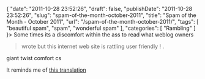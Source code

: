 {
    "date": "2011-10-28 23:52:26",
    "draft": false,
    "publishDate": "2011-10-28 23:52:26",
    "slug": "spam-of-the-month-october-2011",
    "title": "Spam of the Month - October 2011",
    "url": "\/spam-of-the-month-october-2011\/",
    "tags": [
        "beautiful spam",
        "spam",
        "wonderful spam"
    ],
    "categories": [
        "Rambling"
    ]
}> Some times its a discomfort within the ass to read what weblog owners
> wrote but this internet web site is rattling user friendly ! .

giant twist comfort cs

It reminds me of [this
translation](//the.geekorium.com.au/2007-07/the-one-where-josh-communicates-with-someone-in-another-language/)